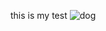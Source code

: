 this is my test 
![dog](2wCEAAkGBxMSEhUSEhIVFRUXFRUVFxUSFRUVFRcVFRUWFhUVFRYYHSggGBolGxUVITEhJSkrLi4uFx8zODMtNygtLisBCgoKDg0OGhAQFysdFx0tLS0tLS0tLS0rLS0tLS0tLS0tKy0tLS0tLS0tLS0tLS0tLS0tLS0tNzctLS03Ny0tLf)
